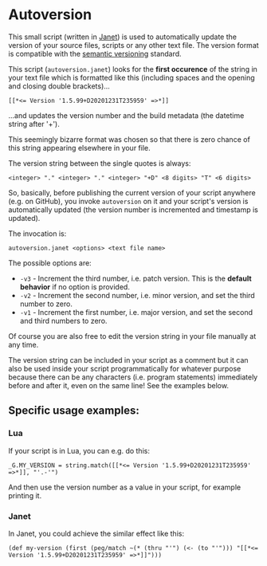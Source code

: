 # Autoversion

This small script (written in [Janet](https://janet-lang.org/)) is used to automatically update the version of your source files, scripts or any other text file. The version format is compatible with the [semantic versioning](https://semver.org/) standard.

This script (`autoversion.janet`) looks for the **first occurence** of the string in your text file which is formatted like this (including spaces and the opening and closing double brackets)...

`[[*<= Version '1.5.99+D20201231T235959' =>*]]`

...and updates the version number and the build metadata (the datetime string after '+').

This seemingly bizarre format was chosen so that there is zero chance of this string appearing elsewhere in your file.

The version string between the single quotes is always:

`<integer> "." <integer> "." <integer> "+D" <8 digits> "T" <6 digits>`

So, basically, before publishing the current version of your script anywhere (e.g. on GitHub), you invoke `autoversion` on it and your script's version is automatically updated (the version number is incremented and timestamp is updated).

The invocation is:

```autoversion.janet <options> <text file name>```

The possible options are:

* `-v3` - Increment the third number, i.e. patch version. This is the **default behavior** if no option is provided.
* `-v2` - Increment the second number, i.e. minor version, and set the third number to zero.
* `-v1` - Increment the first number, i.e. major version, and set the second and third numbers to zero.

Of course you are also free to edit the version string in your file manually at any time.

The version string can be included in your script as a comment but it can also be used inside your script programmatically for whatever purpose because there can be any characters (i.e. program statements) immediately before and after it, even on the same line! See the examples below.

## Specific usage examples:

### Lua

If your script is in Lua, you can e.g. do this:

`_G.MY_VERSION = string.match([[*<= Version '1.5.99+D20201231T235959' =>*]], "'.-'")`

And then use the version number as a value in your script, for example printing it.

### Janet

In Janet, you could achieve the similar effect like this:

`(def my-version (first (peg/match ~(* (thru "'") (<- (to "'")))
                                 "[[*<= Version '1.5.99+D20201231T235959' =>*]]")))`
